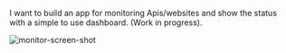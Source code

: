I want to build an app for monitoring Apis/websites and show the status with a simple to use dashboard. (Work in progress).


![monitor-screen-shot](https://github.com/user-attachments/assets/3a88f60f-1c00-459c-89a2-57a572d8fdb3)
